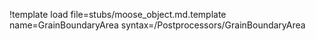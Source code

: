 !template load file=stubs/moose_object.md.template name=GrainBoundaryArea syntax=/Postprocessors/GrainBoundaryArea